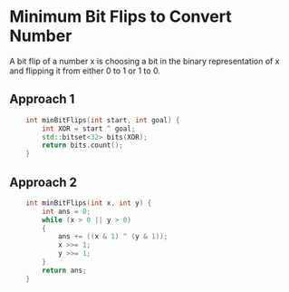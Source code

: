 # Minimum Bit Flips to Convert Number

A bit flip of a number x is choosing a bit in the binary representation of x and flipping it from either 0 to 1 or 1 to 0.

## Approach 1

``` C++
    int minBitFlips(int start, int goal) {
        int XOR = start ^ goal;
        std::bitset<32> bits(XOR);
        return bits.count();
    }
```

## Approach 2

``` C++
    int minBitFlips(int x, int y) {
        int ans = 0;
        while (x > 0 || y > 0)
        {
            ans += ((x & 1) ^ (y & 1));
            x >>= 1;
            y >>= 1;
        }
        return ans;
    }
```
